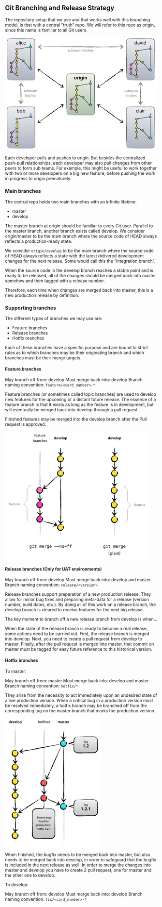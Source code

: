 ## Git Branching and Release Strategy

The repository setup that we use and that works well with this branching model, is that with a central “truth” repo. We will refer to this repo as origin, since this name is familiar to all Git users.

<img src="images/centr-decentr@2x.png" width="974">

Each developer pulls and pushes to origin. But besides the centralized push-pull relationships, each developer may also pull changes from other peers to form sub teams. For example, this might be useful to work together with two or more developers on a big new feature, before pushing the work in progress to origin prematurely.

### Main branches

The central repo holds two main branches with an infinite lifetime:

- master
- develop

The master branch at origin should be familiar to every Git user. Parallel to the master branch, another branch exists called develop.
We consider origin/master to be the main branch where the source code of HEAD always reflects a production-ready state.

We consider `origin/develop` to be the main branch where the source code of HEAD always reflects a state with the latest delivered development changes for the next release. Some would call this the “integration branch”. 

When the source code in the develop branch reaches a stable point and is ready to be released, all of the changes should be merged back into master somehow and then tagged with a release number.

Therefore, each time when changes are merged back into master, this is a new production release by definition.

### Supporting branches

The different types of branches we may use are:

- Feature branches
- Release branches
- Hotfix branches

Each of these branches have a specific purpose and are bound to strict rules as to which branches may be their originating branch and which branches must be their merge targets.

#### Feature branches

May branch off from: develop
Must merge back into: develop
Branch naming convention: `feature/<card_number>-*`

Feature branches (or sometimes called topic branches) are used to develop new features for the upcoming or a distant future release. The essence of a feature branch is that it exists as long as the feature is in development, but will eventually be merged back into develop through a pull request.

Finished features may be merged into the develop branch after the Pull request is approved. 

<img src="images/merge-without-ff@2x.png" width="478">

#### Release branches (Only for UAT environments)

May branch off from: develop
Must merge back into: develop and master
Branch naming convention: `release/<version>`

Release branches support preparation of a new production release. They allow for minor bug fixes and preparing meta-data for a release (version number, build dates, etc.). By doing all of this work on a release branch, the develop branch is cleared to receive features for the next big release.

The key moment to branch off a new release branch from develop is when…

When the state of the release branch is ready to become a real release, some actions need to be carried out. First, the release branch is merged into develop. Next, you need to create a pull request from develop to master. Finally, after the pull request is merged into master, that commit on master must be tagged for easy future reference to this historical version.

#### Hotfix branches

To master:

May branch off from: master
Must merge back into: develop and master
Branch naming convention: `hotfix/*`

They arise from the necessity to act immediately upon an undesired state of a live production version. When a critical bug in a production version must be resolved immediately, a hotfix branch may be branched off from the corresponding tag on the master branch that marks the production version.

<img src="images/hotfix-branches@2x.png" width="316">

When finished, the bugfix needs to be merged back into master, but also needs to be merged back into develop, in order to safeguard that the bugfix is included in the next release as well. In order to merge the changes into master and develop you have to create 2 pull request, one for master and the other one to develop.

To develop:

May branch off from: develop
Must merge back into: develop
Branch naming convention: `fix/<card_number>-*`
